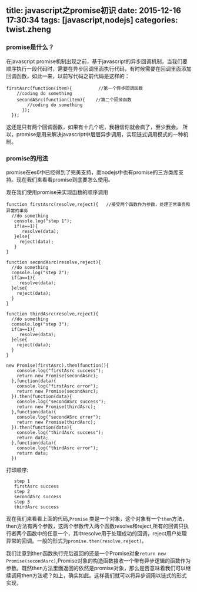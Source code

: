 title: javascript之promise初识
date: 2015-12-16 17:30:34
tags: [javascript,nodejs]
categories: twist.zheng
---

### promise是什么？
在javascript promise机制出现之前，基于javascript的异步回调机制，当我们要顺序执行一段代码时，需要在异步回调里面执行代码，有时候需要在回调里面添加回调函数，如此一来，以前写代码之前代码是这样的：
```
firstAsrc(function(item){          //第一个异步回调函数
    //coding do something
    secondASrc(function(item){    //第二个回掉函数
        //coding do something
      });
  });
```
这还是只有两个回调函数，如果有十几个呢，我相信你就会疯了，至少我会。
所以，promise是用来解决javascript中层层异步调用，实现链式调用模式的一种机制。

### promise的用法
promise在es6中已经得到了完美支持，而nodejs中也有promise的三方类库支持。现在我们来看看promise到底要怎么使用。

现在我们使用promise来实现函数的顺序调用
```
function firstAsrc(resolve,reject){   //接受两个函数作为参数，处理正常事务和异常的事务
  //do something
   console.log("step 1");
   if(a==1){
      resolve(data);
   }else{
     reject(data);
   }
}

function secondAsrc(resolve,reject){
  //do something
  console.log("step 2");
  if(a==1){
     resolve(data);
  }else{
    reject(data);
  }
}

function thirdAsrc(resolve,reject){
  //do something
  console.log("step 3");
  if(a==1){
     resolve(data);
  }else{
    reject(data);
  }
}

new Promise(firstAsrc).then(function(){
    console.log("firstAsrc success");
    return new Promise(secondAsrc);
  },function(data){
    console.log("firstAsrc error");
    return new Promise(secondAsrc);
  }).then(function(data){
    console.log("secondASrc success");
    return new Promise(thirdAsrc);
  },function(data){
    console.log("secondASrc error");
    return new Promise(thirdAsrc);
  }).then(function(data){
    console.log("thirdAsrc success");
    return data;
  },function(data){
    console.log("thirdAsrc error");
    return data;
  })

```
打印顺序:
```
   step 1
   firstAsrc success
   step 2
   secondASrc success
   step 3
   thirdAsrc success
```
现在我们来看看上面的代码,`Promise` 类是一个对象，这个对象有一个`then`方法，then方法有两个参数，这两个参数传入两个函数resolve和reject,所有的回调只执行者两个函数中的任意一个，其中resolve用于处理成功的回调，reject用户处理异常的回调。一般的形式为`promise.then(resolve,reject)`。

我们注意到then函数执行完后返回的还是一个Promise对象`return new Promise(secondAsrc)`,Promise对象的构造函数接收一个带有异步逻辑的函数作为参数。既然then方法里面返回的依然是promise对象，那么是否意味着我们可以继续调用then方法呢？如上，确实如此。这样我们就可以将异步调用以链式的形式实现，

